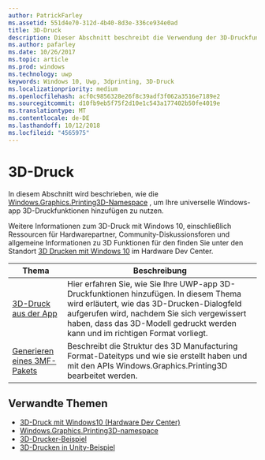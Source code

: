 ```yaml
---
author: PatrickFarley
ms.assetid: 551d4e70-312d-4b40-8d3e-336ce934e0ad
title: 3D-Druck
description: Dieser Abschnitt beschreibt die Verwendung der 3D-Druckfunktionen in Ihrer Universellen Windows-App.
ms.author: pafarley
ms.date: 10/26/2017
ms.topic: article
ms.prod: windows
ms.technology: uwp
keywords: Windows 10, Uwp, 3dprinting, 3D-Druck
ms.localizationpriority: medium
ms.openlocfilehash: acf0c9856328e26f8c39adf3f062a3516e7189e2
ms.sourcegitcommit: d10fb9eb5f75f2d10e1c543a177402b50fe4019e
ms.translationtype: MT
ms.contentlocale: de-DE
ms.lasthandoff: 10/12/2018
ms.locfileid: "4565975"
---
```

# <a name="3d-printing"></a>3D-Druck


In diesem Abschnitt wird beschrieben, wie die [Windows.Graphics.Printing3D-Namespace](https://msdn.microsoft.com/library/windows/apps/windows.graphics.printing3d.aspx) , um Ihre universelle Windows-app 3D-Druckfunktionen hinzufügen zu nutzen.  

Weitere Informationen zum 3D-Druck mit Windows 10, einschließlich Ressourcen für Hardwarepartner, Community-Diskussionsforen und allgemeine Informationen zu 3D Funktionen für den finden Sie unter den Standort [3D Drucken mit Windows 10](https://developer.microsoft.com/windows/hardware/3d-print-support-windows-10) im Hardware Dev Center.

| Thema | Beschreibung |
|-------|-------------|
| [3D-Druck aus der App](3d-print-from-app.md) | Hier erfahren Sie, wie Sie Ihre UWP-app 3D-Druckfunktionen hinzufügen. In diesem Thema wird erläutert, wie das 3D-Drucken-Dialogfeld aufgerufen wird, nachdem Sie sich vergewissert haben, dass das 3D-Modell gedruckt werden kann und im richtigen Format vorliegt. |
| [Generieren eines 3MF-Pakets](generate-3mf.md) | Beschreibt die Struktur des 3D Manufacturing Format-Dateityps und wie sie erstellt haben und mit den APIs Windows.Graphics.Printing3D bearbeitet werden. |

## <a name="related-topics"></a>Verwandte Themen

* [3D-Druck mit Windows10 (Hardware Dev Center)](https://developer.microsoft.com/windows/hardware/3d-print-support-windows-10)
* [Windows.Graphics.Printing3D-namespace](https://msdn.microsoft.com/library/windows/apps/windows.graphics.printing3d.aspx)
* [3D-Drucker-Beispiel](https://github.com/Microsoft/Windows-universal-samples/tree/master/Samples/3DPrinting)
* [3D-Drucken in Unity-Beispiel](https://github.com/Microsoft/Windows-universal-samples/tree/master/Samples/3DPrintingFromUnity)

 
